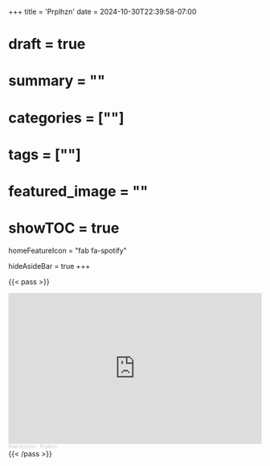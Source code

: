 +++
title = 'Prplhzn'
date = 2024-10-30T22:39:58-07:00
# draft = true
# summary = ""
# categories = [""]
# tags = [""]
# featured_image = ""
# showTOC = true
homeFeatureIcon = "fab fa-spotify"

hideAsideBar = true
+++

{{< pass >}}
<iframe width="100%" height="300" scrolling="no" frameborder="no" allow="autoplay" src="https://w.soundcloud.com/player/?url=https%3A//api.soundcloud.com/tracks/1120047793&color=%23ff5500&auto_play=true&hide_related=false&show_comments=true&show_user=true&show_reposts=false&show_teaser=true&visual=true"></iframe><div style="font-size: 10px; color: #cccccc;line-break: anywhere;word-break: normal;overflow: hidden;white-space: nowrap;text-overflow: ellipsis; font-family: Interstate,Lucida Grande,Lucida Sans Unicode,Lucida Sans,Garuda,Verdana,Tahoma,sans-serif;font-weight: 100;"><a href="https://soundcloud.com/rian-kochel-280647786" title="Rian Kochel" target="_blank" style="color: #cccccc; text-decoration: none;">Rian Kochel</a> · <a href="https://soundcloud.com/rian-kochel-280647786/prplhzn" title="Prplhzn" target="_blank" style="color: #cccccc; text-decoration: none;">Prplhzn</a></div>
{{< /pass >}}
<!--more-->